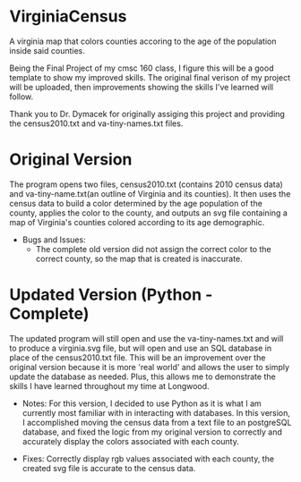 # VirginiaCensus
A virginia map that colors counties accoring to the age of the population inside said counties.

Being the Final Project of my cmsc 160 class, I figure this will be a good template to show my improved skills. 
The original final verison of my project will be uploaded, then improvements showing the skills I've learned will follow.

Thank you to Dr. Dymacek for originally assiging this project and providing the census2010.txt and va-tiny-names.txt files. 

# Original Version
The program opens two files, census2010.txt (contains 2010 census data) and va-tiny-name.txt(an outline of Virginia and its counties). It then uses the census data to build a color determined by the age population of the county, applies the color to the county, and outputs an svg file containing a map of Virginia's counties colored according to its age demographic.

- Bugs and Issues:
  - The complete old version did not assign the correct color to the correct county, so the map that is created is inaccurate.

# Updated Version (Python - Complete)
The updated program will still open and use the va-tiny-names.txt and will to produce a virginia.svg file, but will open and use an SQL database in place of the census2010.txt file. This will be an improvement over the original version because it is more 'real world' and allows the user to simply update the database as needed. Plus, this allows me to demonstrate the skills I have learned throughout my time at Longwood.

- Notes:
  For this version, I decided to use Python as it is what I am currently most familiar with in interacting with databases. In this version, I accomplished moving the census data from a text file to an postgreSQL database, and fixed the logic from my original version to correctly and accurately display the colors associated with each county. 
  
- Fixes:
  Correctly display rgb values associated with each county, the created svg file is accurate to the census data.
